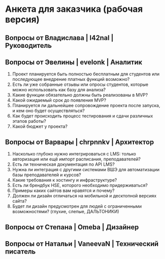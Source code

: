 #  Анкета для заказчика (рабочая версия)

## Вопросы от Владислава | l42nal | Руководитель

## Вопросы от Эвелины | evelonk | Аналитик

1)  Проект планируется быть полностью бесплатным для студентов или последующее внедрение платных функций возможно?
2)  Есть ли уже собранные отзывы или опросы студентов, которые можно использовать как базу для анализа?
3)  Какие функции обязательно должны быть реализованы в MVP?
4)  Какой ожидаемый срок до появления MVP?
5)  Планируется ли дальнейшее сопровождение проекта после запуска, и кем оно будет осуществляться?
6)  Как будет происходить процесс тестирования и сдачи различных этапов работы?
7)  Какой бюджет у проекта?

## Вопросы от Варвары | chrpnnkv | Архитектор
1) Насколько глубоко нужно интегрироваться с LMS: только авторизация или ещё импорт расписания, преподавателей?
2) Есть ли техническая документация по API LMS?
3) Нужна ли интеграция с другими системами ВШЭ для автоматизации базы преподавателей и курсов?
4) Какие требования к хостингу и инфраструктуре?
5) Есть ли брендбук HSE, которого необходимо придерживаться?
6) Примеры каких сайтов вам нравятся и почему?
7) Должен ли дизайн отличаться на мобильной и десктопной версиях сайта?
8) Будет ли дизайн предусмотрен для людей с ограниченными возможностями? (глухие, слепые, ДАЛЬТОНИКИ)

## Вопросы от Степана | Omeba | Дизайнер

## Вопросы от Натальи | VaneevaN | Технический писатель
